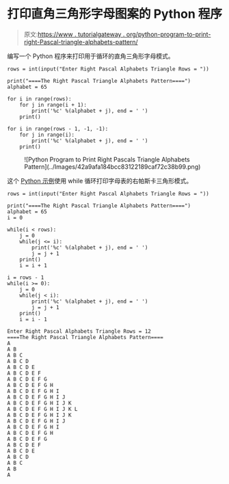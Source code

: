 # 打印直角三角形字母图案的 Python 程序

> 原文:[https://www . tutorialgateway . org/python-program-to-print-right-Pascal-triangle-alphabets-pattern/](https://www.tutorialgateway.org/python-program-to-print-right-pascals-triangle-alphabets-pattern/)

编写一个 Python 程序来打印用于循环的直角三角形字母模式。

```
rows = int(input("Enter Right Pascal Alphabets Triangle Rows = "))

print("====The Right Pascal Triangle Alphabets Pattern====")
alphabet = 65

for i in range(rows):
    for j in range(i + 1):
        print('%c' %(alphabet + j), end = ' ')
    print()

for i in range(rows - 1, -1, -1):
    for j in range(i):
        print('%c' %(alphabet + j), end = ' ')
    print()
```

<figure class="wp-block-image size-large">![Python Program to Print Right Pascals Triangle Alphabets Pattern](../Images/42a9afa184bcc83122189caf72c38b99.png)</figure>

这个 [Python 示例](https://www.tutorialgateway.org/python-programming-examples/)使用 while 循环打印字母表的右帕斯卡三角形模式。

```
rows = int(input("Enter Right Pascal Alphabets Triangle Rows = "))

print("====The Right Pascal Triangle Alphabets Pattern====")
alphabet = 65
i = 0

while(i < rows):
    j = 0
    while(j <= i):
        print('%c' %(alphabet + j), end = ' ')
        j = j + 1
    print()
    i = i + 1

i = rows - 1
while(i >= 0):
    j = 0
    while(j < i):
        print('%c' %(alphabet + j), end = ' ')
        j = j + 1
    print()
    i = i - 1
```

```
Enter Right Pascal Alphabets Triangle Rows = 12
====The Right Pascal Triangle Alphabets Pattern====
A 
A B 
A B C 
A B C D 
A B C D E 
A B C D E F 
A B C D E F G 
A B C D E F G H 
A B C D E F G H I 
A B C D E F G H I J 
A B C D E F G H I J K 
A B C D E F G H I J K L 
A B C D E F G H I J K 
A B C D E F G H I J 
A B C D E F G H I 
A B C D E F G H 
A B C D E F G 
A B C D E F 
A B C D E 
A B C D 
A B C 
A B 
A 
```
